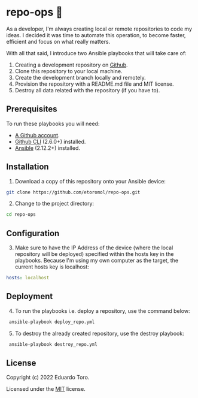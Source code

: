 # repo-ops 🤖
As a developer, I'm always creating local or remote repositories to code my 
ideas. I decided it was time to automate this operation, to become faster,
efficient and focus on what really matters. 

With all that said, I introduce two Ansible playbooks that will take care of:

1. Creating a development repository on [Github](https://www.github.com).
2. Clone this repository to your local machine.
3. Create the development branch locally and remotely.
4. Provision the repository with a README.md file and MIT license.
5. Destroy all data related with the repository (if you have to).

## Prerequisites

To run these playbooks you will need:

* [A Github account](https://github.com/signup?ref_cta=Sign+up&ref_loc=header+logged+out&ref_page=%2F&source=header-home).
* [Github CLI](https://cli.github.com) (2.6.0+) installed.
* [Ansible](https://docs.ansible.com/ansible/latest/installation_guide/intro_installation.html) (2.12.2+) installed. 

## Installation

1. Download a copy of this repository onto your Ansible device:

```bash
git clone https://github.com/etoromol/repo-ops.git
```

2. Change to the project directory:
```bash
cd repo-ops
```

## Configuration

3. Make sure to have the IP Address of the device (where the local repository 
will be deployed) specified within the hosts key in the playbooks. Because I'm 
using my own computer as the target, the current hosts key is localhost:

 ```yml                                                                         
 hosts: localhost                                                            
``` 

## Deployment

4. To run the playbooks i.e. deploy a repository, use the command below:

```bash
 ansible-playbook deploy_repo.yml
```

5. To destroy the already created repository, use the destroy playbook:
```bash
 ansible-playbook destroy_repo.yml
```

## License

Copyright (c) 2022 Eduardo Toro.

Licensed under the [MIT](LICENSE) license.
